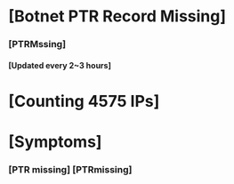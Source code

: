 # [Botnet PTR Record Missing]
### [PTRMssing]
#### [Updated every 2~3 hours]

# [Counting 4575 IPs]

# [Symptoms] 
###   [PTR missing] [PTRmissing]
